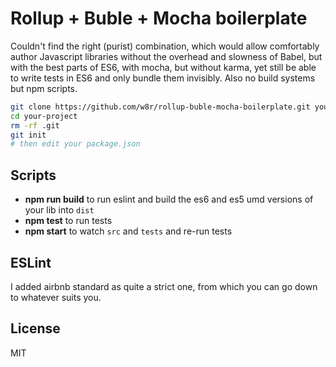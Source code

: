 # Rollup + Buble + Mocha boilerplate

Couldn't find the right (purist) combination, which would allow comfortably author
Javascript libraries without the overhead and slowness of Babel, but with
the best parts of ES6, with mocha, but without karma, yet still be able to write
tests in ES6 and only bundle them invisibly. Also no build systems but npm scripts.

```sh
git clone https://github.com/w8r/rollup-buble-mocha-boilerplate.git your-project
cd your-project
rm -rf .git
git init
# then edit your package.json
```

## Scripts

* **npm run build** to run eslint and build the es6 and es5 umd versions of your lib into `dist`
* **npm test** to run tests
* **npm start** to watch `src` and `tests` and re-run tests

## ESLint

I added airbnb standard as quite a strict one, from which you can go down to
whatever suits you.

## License

MIT
